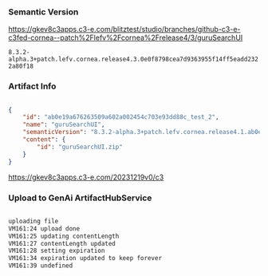 ### Semantic Version

https://gkev8c3apps.c3-e.com/blitztest/studio/branches/github-c3-e-c3fed-cornea--patch%2Flefv%2Fcornea%2Frelease4/3/guruSearchUI

`8.3.2-alpha.3+patch.lefv.cornea.release4.3.0e0f8798cea7d9363955f14ff5eadd2322a80f18`

### Artifact Info

```json

{
    "id": "ab0e19a676263509a602a002454c703e93dd88c_test_2",
    "name": "guruSearchUI",
    "semanticVersion": "8.3.2-alpha.3+patch.lefv.cornea.release4.1.ab0e19a676263509a602a002454c703e93dd88d",
    "content": {
        "id": "guruSearchUI.zip"
    }
}

```

https://gkev8c3apps.c3-e.com/20231219v0/c3

### Upload to GenAi ArtifactHubService

```txt

uploading file
VM161:24 upload done
VM161:25 updating contentLength
VM161:27 contentLength updated
VM161:28 setting expiration
VM161:34 expiration updated to keep forever
VM161:39 undefined

```

